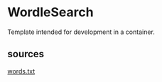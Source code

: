# WordleSearch
Template intended for development in a container.

## sources
[words.txt](https://raw.githubusercontent.com/dwyl/english-words/master/words.txt)
